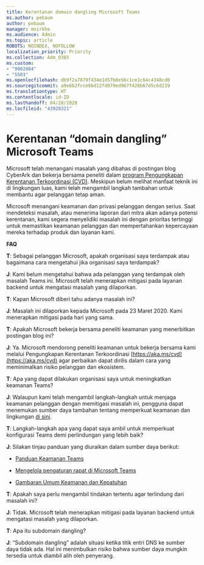 ```yaml
---
title: Kerentanan domain dangling Microsoft Teams
ms.author: pebaum
author: pebaum
manager: mnirkhe
ms.audience: Admin
ms.topic: article
ROBOTS: NOINDEX, NOFOLLOW
localization_priority: Priority
ms.collection: Adm_O365
ms.custom:
- "9002884"
- "5503"
ms.openlocfilehash: db9f2a7879f434e1d57b8e56c1ce1c64c4348cd0
ms.sourcegitcommit: a9e6b2fcce8bd12fd079ed967f426b67d5c6d239
ms.translationtype: HT
ms.contentlocale: id-ID
ms.lasthandoff: 04/28/2020
ms.locfileid: "43928321"
---
```

# <a name="microsoft-teams-dangling-domain-vulnerability"></a>Kerentanan “domain dangling” Microsoft Teams

Microsoft telah menangani masalah yang dibahas di postingan blog CyberArk dan bekerja bersama peneliti dalam [program Pengungkapan Kerentanan Terkoordinasi (CVD)](https://aka.ms/cvd). Meskipun belum melihat manfaat teknik ini di lingkungan luas, kami telah mengambil langkah tambahan untuk membantu agar pelanggan tetap aman.

Microsoft menangani keamanan dan privasi pelanggan dengan serius. Saat mendeteksi masalah, atau menerima laporan dari mitra akan adanya potensi kerentanan, kami segera menyelidiki masalah ini dengan prioritas tertinggi untuk memastikan keamanan pelanggan dan mempertahankan kepercayaan mereka terhadap produk dan layanan kami.

**FAQ**

**T**: Sebagai pelanggan Microsoft, apakah organisasi saya terdampak atau bagaimana cara mengetahui jika organisasi saya terdampak?

**J**: Kami belum mengetahui bahwa ada pelanggan yang terdampak oleh masalah Teams ini. Microsoft telah menerapkan mitigasi pada layanan backend untuk mengatasi masalah yang dilaporkan.

**T**: Kapan Microsoft diberi tahu adanya masalah ini?

**J**: Masalah ini dilaporkan kepada Microsoft pada 23 Maret 2020. Kami menerapkan mitigasi pada hari yang sama.

**T**: Apakah Microsoft bekerja bersama peneliti keamanan yang menerbitkan postingan blog ini?

**J**: Ya. Microsoft mendorong peneliti keamanan untuk bekerja bersama kami melalui Pengungkapan Kerentanan Terkoordinasi [https://aka.ms/cvd](https://aka.ms/cvd) agar perbaikan dapat dirilis dalam cara yang meminimalkan risiko pelanggan dan ekosistem.  

**T**: Apa yang dapat dilakukan organisasi saya untuk meningkatkan keamanan Teams?  

**J**: Walaupun kami telah mengambil langkah-langkah untuk menjaga keamanan pelanggan dengan memitigasi masalah ini, pengguna dapat menemukan sumber daya tambahan tentang memperkuat keamanan dan lingkungan [di sini](https://www.microsoft.com/microsoft-365/blog/2020/04/06/it-professionals-privacy-security-microsoft-teams/).  

**T**: Langkah-langkah apa yang dapat saya ambil untuk memperkuat konfigurasi Teams demi perlindungan yang lebih baik?

**J**: Silakan tinjau panduan yang diuraikan dalam sumber daya berikut: 

- [Panduan Keamanan Teams](https://docs.microsoft.com/microsoftteams/teams-security-guide)

- [Mengelola pengaturan rapat di Microsoft Teams](https://docs.microsoft.com/microsoftteams/meeting-settings-in-teams)

- [Gambaran Umum Keamanan dan Kepatuhan](https://docs.microsoft.com/microsoftteams/security-compliance-overview)

**T**: Apakah saya perlu mengambil tindakan tertentu agar terlindung dari masalah ini?

**J**: Tidak. Microsoft telah menerapkan mitigasi pada layanan backend untuk mengatasi masalah yang dilaporkan.

**T**: Apa itu subdomain dangling?

**J**: “Subdomain dangling” adalah situasi ketika titik entri DNS ke sumber daya tidak ada.  Hal ini menimbulkan risiko bahwa sumber daya mungkin tersedia untuk diambil alih oleh penyerang.
